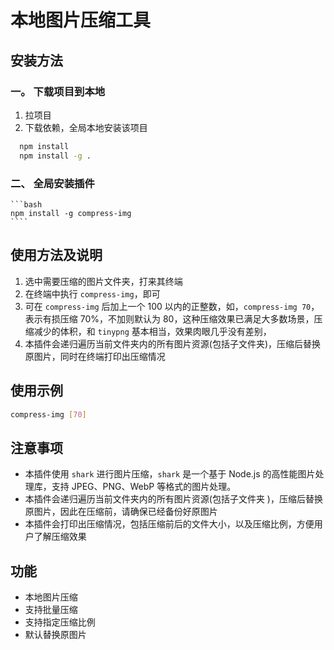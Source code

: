 # 本地图片压缩工具

## 安装方法

### 一。 下载项目到本地

1. 拉项目
1. 下载依赖，全局本地安装该项目

```bash
  npm install
  npm install -g .
```

### 二、 全局安装插件

    ```bash
    npm install -g compress-img
    ````

## 使用方法及说明

1. 选中需要压缩的图片文件夹，打来其终端
2. 在终端中执行 `compress-img`，即可
3. 可在 `compress-img` 后加上一个 100 以内的正整数，如，`compress-img 70`，表示有损压缩 70%，不加则默认为 80，这种压缩效果已满足大多数场景，压缩减少的体积，和 `tinypng` 基本相当，效果肉眼几乎没有差别，
4. 本插件会递归遍历当前文件夹内的所有图片资源(包括子文件夹)，压缩后替换原图片，同时在终端打印出压缩情况

## 使用示例

```bash
compress-img [70]
```

## 注意事项

- 本插件使用 `shark` 进行图片压缩，`shark` 是一个基于 Node.js 的高性能图片处理库，支持 JPEG、PNG、WebP 等格式的图片处理。
- 本插件会递归遍历当前文件夹内的所有图片资源(包括子文件夹
  )，压缩后替换原图片，因此在压缩前，请确保已经备份好原图片
- 本插件会打印出压缩情况，包括压缩前后的文件大小，以及压缩比例，方便用户了解压缩效果

## 功能

- 本地图片压缩
- 支持批量压缩
- 支持指定压缩比例
- 默认替换原图片
